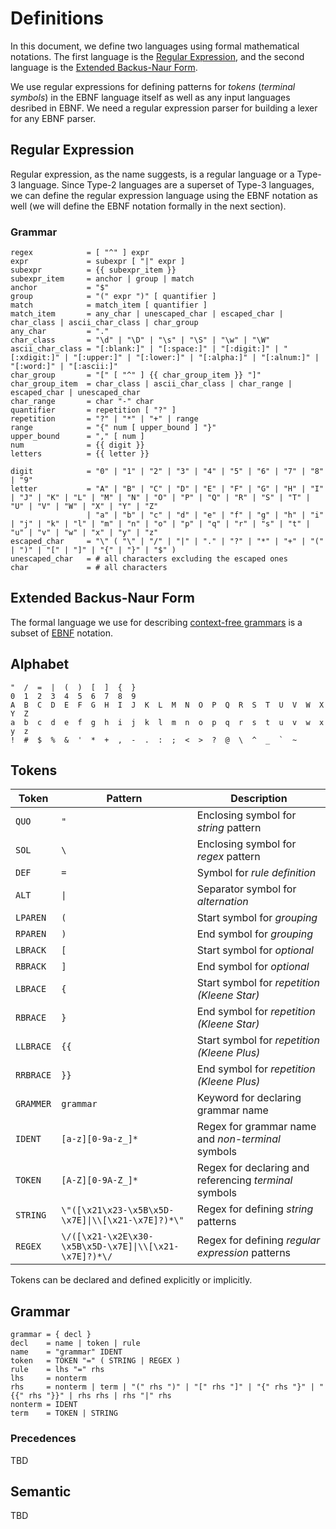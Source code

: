 # Definitions

In this document, we define two languages using formal mathematical notations.
The first language is the [Regular Expression](https://en.wikipedia.org/wiki/Regular_expression),
and the second language is the [Extended Backus-Naur Form](https://en.wikipedia.org/wiki/Extended_Backus%E2%80%93Naur_form).

We use regular expressions for defining patterns for *tokens* (*terminal symbols*)
in the EBNF language itself as well as any input languages desribed in EBNF.
We need a regular expression parser for building a lexer for any EBNF parser.

## Regular Expression

Regular expression, as the name suggests, is a regular language or a Type-3 language.
Since Type-2 languages are a superset of Type-3 languages,
we can define the regular expression language using the EBNF notation as well
(we will define the EBNF notation formally in the next section).

### Grammar

```
regex            = [ "^" ] expr
expr             = subexpr [ "|" expr ]
subexpr          = {{ subexpr_item }}
subexpr_item     = anchor | group | match
anchor           = "$"
group            = "(" expr ")" [ quantifier ]
match            = match_item [ quantifier ]
match_item       = any_char | unescaped_char | escaped_char | char_class | ascii_char_class | char_group
any_char         = "."
char_class       = "\d" | "\D" | "\s" | "\S" | "\w" | "\W"
ascii_char_class = "[:blank:]" | "[:space:]" | "[:digit:]" | "[:xdigit:]" | "[:upper:]" | "[:lower:]" | "[:alpha:]" | "[:alnum:]" | "[:word:]" | "[:ascii:]"
char_group       = "[" [ "^" ] {{ char_group_item }} "]"
char_group_item  = char_class | ascii_char_class | char_range | escaped_char | unescaped_char
char_range       = char "-" char
quantifier       = repetition [ "?" ]
repetition       = "?" | "*" | "+" | range
range            = "{" num [ upper_bound ] "}"
upper_bound      = "," [ num ]
num              = {{ digit }}
letters          = {{ letter }}

digit            = "0" | "1" | "2" | "3" | "4" | "5" | "6" | "7" | "8" | "9"
letter           = "A" | "B" | "C" | "D" | "E" | "F" | "G" | "H" | "I" | "J" | "K" | "L" | "M" | "N" | "O" | "P" | "Q" | "R" | "S" | "T" | "U" | "V" | "W" | "X" | "Y" | "Z"
                 | "a" | "b" | "c" | "d" | "e" | "f" | "g" | "h" | "i" | "j" | "k" | "l" | "m" | "n" | "o" | "p" | "q" | "r" | "s" | "t" | "u" | "v" | "w" | "x" | "y" | "z"
escaped_char     = "\" ( "\" | "/" | "|" | "." | "?" | "*" | "+" | "(" | ")" | "[" | "]" | "{" | "}" | "$" )
unescaped_char   = # all characters excluding the escaped ones
char             = # all characters
```

## Extended Backus-Naur Form

The formal language we use for describing [context-free grammars](https://en.wikipedia.org/wiki/Context-free_grammar)
is a subset of [EBNF](https://en.wikipedia.org/wiki/Extended_Backus%E2%80%93Naur_form) notation.

## Alphabet

```
"  /  =  |  (  )  [  ]  {  }
0  1  2  3  4  5  6  7  8  9
A  B  C  D  E  F  G  H  I  J  K  L  M  N  O  P  Q  R  S  T  U  V  W  X  Y  Z
a  b  c  d  e  f  g  h  i  j  k  l  m  n  o  p  q  r  s  t  u  v  w  x  y  z
!  #  $  %  &  '  *  +  ,  -  .  :  ;  <  >  ?  @  \  ^  _  `  ~
```

## Tokens

| **Token** | **Pattern** | **Description**|
|-----------|----------------|----------|
| `QUO` | `"` | Enclosing symbol for *string* pattern |
| `SOL` | `\` | Enclosing symbol for *regex* pattern |
| `DEF` | `=` | Symbol for *rule definition* |
| `ALT` | `\|` | Separator symbol for *alternation* |
| `LPAREN` | `(` | Start symbol for *grouping* |
| `RPAREN` | `)` | End symbol for *grouping* |
| `LBRACK` | `[` | Start symbol for *optional* |
| `RBRACK` | `]` | End symbol for *optional* |
| `LBRACE` | `{` | Start symbol for *repetition (Kleene Star)* |
| `RBRACE` | `}` | End symbol for *repetition (Kleene Star)* |
| `LLBRACE` | `{{` | Start symbol for *repetition (Kleene Plus)* |
| `RRBRACE` | `}}` | End symbol for *repetition (Kleene Plus)* |
| `GRAMMER` | `grammar` | Keyword for declaring grammar name |
| `IDENT` | `[a-z][0-9a-z_]*` | Regex for grammar name and *non-terminal* symbols |
| `TOKEN` | `[A-Z][0-9A-Z_]*` | Regex for declaring and referencing *terminal* symbols |
| `STRING` | `\"([\x21\x23-\x5B\x5D-\x7E]\|\\[\x21-\x7E]?)*\"` | Regex for defining *string* patterns |
| `REGEX` | `\/([\x21-\x2E\x30-\x5B\x5D-\x7E]\|\\[\x21-\x7E]?)*\/` | Regex for defining *regular expression* patterns |

Tokens can be declared and defined explicitly or implicitly.

## Grammar

```
grammar = { decl }
decl    = name | token | rule
name    = "grammar" IDENT
token   = TOKEN "=" ( STRING | REGEX )
rule    = lhs "=" rhs
lhs     = nonterm
rhs     = nonterm | term | "(" rhs ")" | "[" rhs "]" | "{" rhs "}" | "{{" rhs "}}" | rhs rhs | rhs "|" rhs
nonterm = IDENT
term    = TOKEN | STRING
```

### Precedences

TBD

## Semantic

TBD
